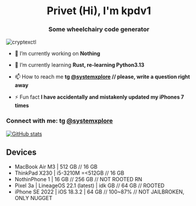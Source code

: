 <h1 align="center">Privet (Hi), I'm kpdv1</h1>
<h3 align="center">Some wheelchairy code generator</h3>

<p align="left"> <img src="https://komarev.com/ghpvc/?username=cryptexctl&label=Profile%20views&color=0e75b6&style=flat" alt="cryptexctl" /> </p>

- 🔭 I’m currently working on **Nothing**

- 🌱 I’m currently learning **Rust, re-learning Python3.13**

- 📫 How to reach me **tg <a href="https://t.me/systemxplore">@systemxplore</a> // please, write a question right away**

- ⚡ Fun fact **I have accidentally and mistakenly updated my iPhones 7 times**

<h3 align="left">Connect with me: tg <a href="https://t.me/systemxplore">@systemxplore</a></h3>
<p align="left">
</p>

[![GitHub stats](https://vercel-github-readme-stats-xi.vercel.app/api?username=cryptexctl&show_icons=true&disable_animations=true&hide_title=true&border_radius=20&border_color=4D5457&bg_color=1C1920&hide=contribs&text_color=e4e4e4&icon_color=ffffff&ring_color=ffffff&include_all_commits=true)](https://github.com/cryptexctl?tab=repositories)

## Devices
 - MacBook Air M3 | 512 GB // 16 GB
 - ThinkPad X230 | i5-3210M =<512GB // 16 GB
 - NothinPhone 1 | 16 GB // 256 GB // NOT ROOTED RN
 - Pixel 3a | LineageOS 22.1 (latest) | idk GB // 64 GB // ROOTED
 - iPhone SE 2022 | iOS 18.3.2 | 64 GB // 100~87% // NOT JAILBROKEN, ONLY NUGGET
